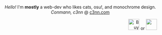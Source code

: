 <p align="center">
	<i>Hello!</i> I'm <b>mostly</b> a web-dev who likes cats, osu!, and monochrome design.<br>
	<i>Conmann, c3nn</i> @ <a href="https://c3nn.com">c3nn.com</a>
</p>
<p align="right">
	<a href='https://ko-fi.com/Q5Q8HKRP5' target='_blank'><img height='36' style='border:0px;height:36px;' src='https://storage.ko-fi.com/cdn/brandasset/kofi_s_logo_labelwhite.png?' border='0' alt='Buy Me a Coffee at ko-fi.com' /></a> or <a href="https://www.buymeacoffee.com/conn"> <img height="36px" src="https://i.imgur.com/VgXv302.png" /></a>
</p>
